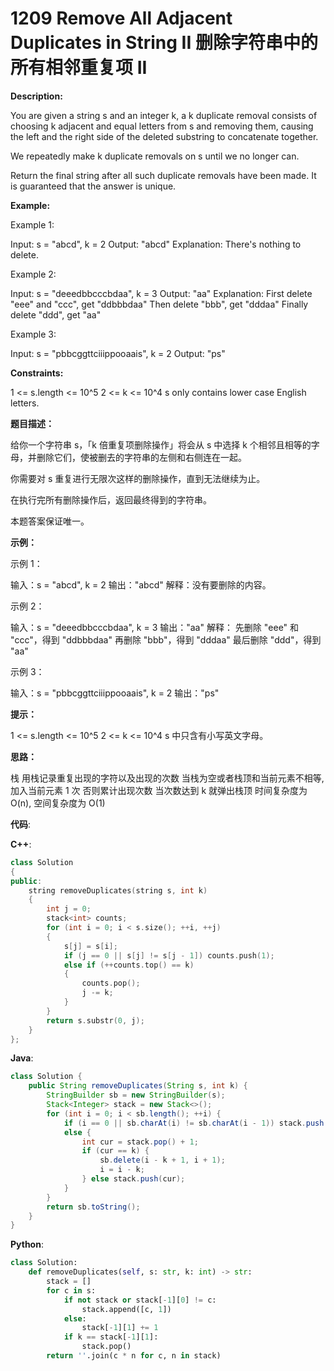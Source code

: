 # 1209 Remove All Adjacent Duplicates in String II 删除字符串中的所有相邻重复项 II

__Description:__

You are given a string s and an integer k, a k duplicate removal consists of choosing k adjacent and equal letters from s and removing them, causing the left and the right side of the deleted substring to concatenate together.

We repeatedly make k duplicate removals on s until we no longer can.

Return the final string after all such duplicate removals have been made. It is guaranteed that the answer is unique.

__Example:__

Example 1:

Input: s = "abcd", k = 2
Output: "abcd"
Explanation: There's nothing to delete.

Example 2:

Input: s = "deeedbbcccbdaa", k = 3
Output: "aa"
Explanation:
First delete "eee" and "ccc", get "ddbbbdaa"
Then delete "bbb", get "dddaa"
Finally delete "ddd", get "aa"

Example 3:

Input: s = "pbbcggttciiippooaais", k = 2
Output: "ps"

__Constraints:__

1 <= s.length <= 10^5
2 <= k <= 10^4
s only contains lower case English letters.

__题目描述：__

给你一个字符串 s，「k 倍重复项删除操作」将会从 s 中选择 k 个相邻且相等的字母，并删除它们，使被删去的字符串的左侧和右侧连在一起。

你需要对 s 重复进行无限次这样的删除操作，直到无法继续为止。

在执行完所有删除操作后，返回最终得到的字符串。

本题答案保证唯一。

__示例：__

示例 1：

输入：s = "abcd", k = 2
输出："abcd"
解释：没有要删除的内容。

示例 2：

输入：s = "deeedbbcccbdaa", k = 3
输出："aa"
解释：
先删除 "eee" 和 "ccc"，得到 "ddbbbdaa"
再删除 "bbb"，得到 "dddaa"
最后删除 "ddd"，得到 "aa"

示例 3：

输入：s = "pbbcggttciiippooaais", k = 2
输出："ps"

__提示：__

1 <= s.length <= 10^5
2 <= k <= 10^4
s 中只含有小写英文字母。

__思路：__

栈
用栈记录重复出现的字符以及出现的次数
当栈为空或者栈顶和当前元素不相等, 加入当前元素 1 次
否则累计出现次数
当次数达到 k 就弹出栈顶
时间复杂度为 O(n), 空间复杂度为 O(1)

__代码__:

__C++__:

```C++
class Solution 
{
public:
    string removeDuplicates(string s, int k) 
    {
        int j = 0;
        stack<int> counts;
        for (int i = 0; i < s.size(); ++i, ++j) 
        {
            s[j] = s[i];
            if (j == 0 || s[j] != s[j - 1]) counts.push(1);
            else if (++counts.top() == k) 
            {
                counts.pop();
                j -= k;
            }
        }
        return s.substr(0, j);
    }
};
```

__Java__:

```Java
class Solution {
    public String removeDuplicates(String s, int k) {
        StringBuilder sb = new StringBuilder(s);
        Stack<Integer> stack = new Stack<>();
        for (int i = 0; i < sb.length(); ++i) {
            if (i == 0 || sb.charAt(i) != sb.charAt(i - 1)) stack.push(1);
            else {
                int cur = stack.pop() + 1;
                if (cur == k) {
                    sb.delete(i - k + 1, i + 1);
                    i = i - k;
                } else stack.push(cur);
            }
        }
        return sb.toString();
    }
}
```

__Python__:

```Python
class Solution:
    def removeDuplicates(self, s: str, k: int) -> str:
        stack = []
        for c in s:
            if not stack or stack[-1][0] != c:
                stack.append([c, 1])
            else:
                stack[-1][1] += 1
            if k == stack[-1][1]:
                stack.pop()
        return ''.join(c * n for c, n in stack)
```
